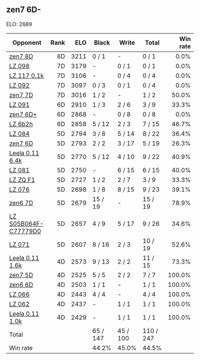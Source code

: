 ## zen7 6D- ##

ELO: 2689

Opponent | Rank | ELO | Black | Write | Total | Win rate
---------|-----:|----:|-------|-------|-------|-------:
[zen7 8D](zen7%208D.md) | 8D | 3211 | 0 / 1 | - | 0 / 1 | 0.0%
[LZ 098](LZ%20098.md) | 7D | 3179 | - | 0 / 1 | 0 / 1 | 0.0%
[LZ 117 0.1k](LZ%20117%200.1k.md) | 7D | 3106 | - | 0 / 4 | 0 / 4 | 0.0%
[LZ 092](LZ%20092.md) | 7D | 3097 | 0 / 3 | 0 / 1 | 0 / 4 | 0.0%
[zen7 7D](zen7%207D.md) | 7D | 3016 | 1 / 2 | - | 1 / 2 | 50.0%
[LZ 091](LZ%20091.md) | 6D | 2910 | 1 / 3 | 2 / 6 | 3 / 9 | 33.3%
[zen7 6D+](zen7%206D+.md) | 6D | 2868 | - | 0 / 8 | 0 / 8 | 0.0%
[LZ 6b2h](LZ%206b2h.md) | 6D | 2858 | 5 / 12 | 2 / 3 | 7 / 15 | 46.7%
[LZ 084](LZ%20084.md) | 5D | 2794 | 3 / 8 | 5 / 14 | 8 / 22 | 36.4%
[zen7 6D](zen7%206D.md) | 5D | 2793 | 2 / 2 | 3 / 17 | 5 / 19 | 26.3%
[Leela 0.11 6.4k](Leela%200.11%206.4k.md) | 5D | 2770 | 5 / 12 | 4 / 10 | 9 / 22 | 40.9%
[LZ 081](LZ%20081.md) | 5D | 2750 | - | 6 / 15 | 6 / 15 | 40.0%
[LZ ZQ F1](LZ%20ZQ%20F1.md) | 5D | 2727 | 1 / 2 | 2 / 7 | 3 / 9 | 33.3%
[LZ 076](LZ%20076.md) | 5D | 2698 | 1 / 8 | 8 / 15 | 9 / 23 | 39.1%
[zen6 7D](zen6%207D.md) | 5D | 2679 | 15 / 19 | - | 15 / 19 | 78.9%
[LZ S05B064F-C77779D0](LZ%20S05B064F-C77779D0.md) | 5D | 2657 | 4 / 9 | 5 / 17 | 9 / 26 | 34.6%
[LZ 071](LZ%20071.md) | 5D | 2607 | 8 / 16 | 2 / 3 | 10 / 19 | 52.6%
[Leela 0.11 1.6k](Leela%200.11%201.6k.md) | 4D | 2573 | 9 / 13 | 2 / 2 | 11 / 15 | 73.3%
[zen7 5D](zen7%205D.md) | 4D | 2525 | 5 / 5 | 2 / 2 | 7 / 7 | 100.0%
[zen6 6D](zen6%206D.md) | 4D | 2503 | 1 / 1 | - | 1 / 1 | 100.0%
[LZ 066](LZ%20066.md) | 4D | 2443 | 4 / 4 | - | 4 / 4 | 100.0%
[LZ 062](LZ%20062.md) | 4D | 2437 | - | 1 / 1 | 1 / 1 | 100.0%
[Leela 0.11 1.0k](Leela%200.11%201.0k.md) | 4D | 2429 | - | 1 / 1 | 1 / 1 | 100.0%
Total | | | 65 / 147 | 45 / 100 | 110 / 247 | 
Win rate| | | 44.2% | 45.0% | 44.5% | 
